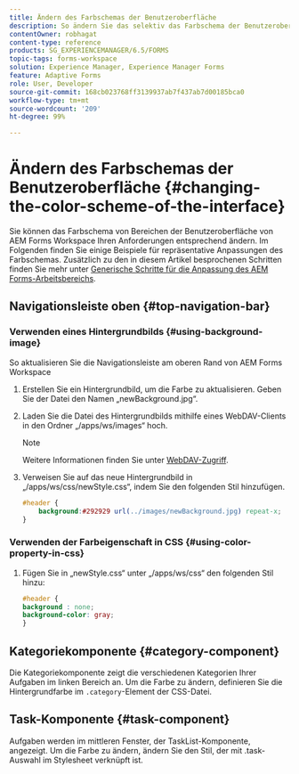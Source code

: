 ```yaml
---
title: Ändern des Farbschemas der Benutzeroberfläche
description: So ändern Sie das selektiv das Farbschema der Benutzeroberfläche von AEM Forms Workspace.
contentOwner: robhagat
content-type: reference
products: SG_EXPERIENCEMANAGER/6.5/FORMS
topic-tags: forms-workspace
solution: Experience Manager, Experience Manager Forms
feature: Adaptive Forms
role: User, Developer
source-git-commit: 168cb023768ff3139937ab7f437ab7d00185bca0
workflow-type: tm+mt
source-wordcount: '209'
ht-degree: 99%

---
```


# Ändern des Farbschemas der Benutzeroberfläche {#changing-the-color-scheme-of-the-interface}

Sie können das Farbschema von Bereichen der Benutzeroberfläche von AEM Forms Workspace Ihren Anforderungen entsprechend ändern. Im Folgenden finden Sie einige Beispiele für repräsentative Anpassungen des Farbschemas. Zusätzlich zu den in diesem Artikel besprochenen Schritten finden Sie mehr unter [Generische Schritte für die Anpassung des AEM Forms-Arbeitsbereichs](/help/forms/using/generic-steps-html-workspace-customization.md).

## Navigationsleiste oben {#top-navigation-bar}

### Verwenden eines Hintergrundbilds {#using-background-image}

So aktualisieren Sie die Navigationsleiste am oberen Rand von AEM Forms Workspace

1. Erstellen Sie ein Hintergrundbild, um die Farbe zu aktualisieren. Geben Sie der Datei den Namen „newBackground.jpg“.
1. Laden Sie die Datei des Hintergrundbilds mithilfe eines WebDAV-Clients in den Ordner „/apps/ws/images“ hoch.

   >[!NOTE]
   >
   >Weitere Informationen finden Sie unter [WebDAV-Zugriff](https://experienceleague.adobe.com/docs/experience-manager-65-lts/administering/contentmanagement/webdav-access.html?lang=en).

1. Verweisen Sie auf das neue Hintergrundbild in „/apps/ws/css/newStyle.css“, indem Sie den folgenden Stil hinzufügen.

   ```css
   #header {
       background:#292929 url(../images/newBackground.jpg) repeat-x;
   }
   ```

### Verwenden der Farbeigenschaft in CSS {#using-color-property-in-css}

1. Fügen Sie in „newStyle.css“ unter „/apps/ws/css“ den folgenden Stil hinzu:

   ```css
   #header {
   background : none;
   background-color: gray;
   }
   ```

## Kategoriekomponente {#category-component}

Die Kategoriekomponente zeigt die verschiedenen Kategorien Ihrer Aufgaben im linken Bereich an. Um die Farbe zu ändern, definieren Sie die Hintergrundfarbe im `.category`-Element der CSS-Datei.

## Task-Komponente {#task-component}

Aufgaben werden im mittleren Fenster, der TaskList-Komponente, angezeigt. Um die Farbe zu ändern, ändern Sie den Stil, der mit .task-Auswahl im Stylesheet verknüpft ist.
